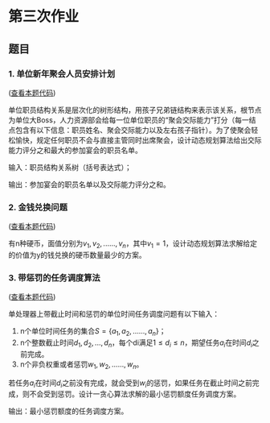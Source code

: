 # 第三次作业

## 题目

### 1. 单位新年聚会人员安排计划

([查看本题代码](./01.party.cpp))

单位职员结构关系是层次化的树形结构，用孩子兄弟链结构来表示该关系，根节点为单位大Boss，人力资源部会给每一位单位职员的“聚会交际能力”打分（每一结点包含有以下信息：职员姓名、聚会交际能力以及左右孩子指针）。为了使聚会轻松愉快，规定任何职员不会与直接主管同时出席聚会，设计动态规划算法给出交际能力评分之和最大的参加宴会的职员名单。

输入：职员结构关系树（括号表达式）；

输出：参加宴会的职员名单以及交际能力评分之和。

### 2. 金钱兑换问题

([查看本题代码](./02.coins.cpp))

有n种硬币，面值分别为$v_1,v_2,......,v_n$，其中$v_1 = 1$，设计动态规划算法求解给定的价值为y的钱兑换的硬币数量最少的方案。

### 3. 带惩罚的任务调度算法

([查看本题代码](./03.tasks.cpp))

单处理器上带截止时间和惩罚的单位时间任务调度问题有以下输入：

1. n个单位时间任务的集合$S=\{a_1, a_2, ……, a_n\}$；
2. n个整数截止时间$d_1,d_2,...,d_n$，每个di满足$1 \le d_i \le n$，期望任务$a_i$在时间$d_i$之前完成。
3. n个非负权重或者惩罚$w_1,w_2,……,w_n$。

若任务$a_i$在时间$d_i$之前没有完成，就会受到$w_i$的惩罚，如果任务在截止时间之前完成，则不会受到惩罚。设计一贪心算法求解的最小惩罚额度任务调度方案。

输出：最小惩罚额度的任务调度方案。
